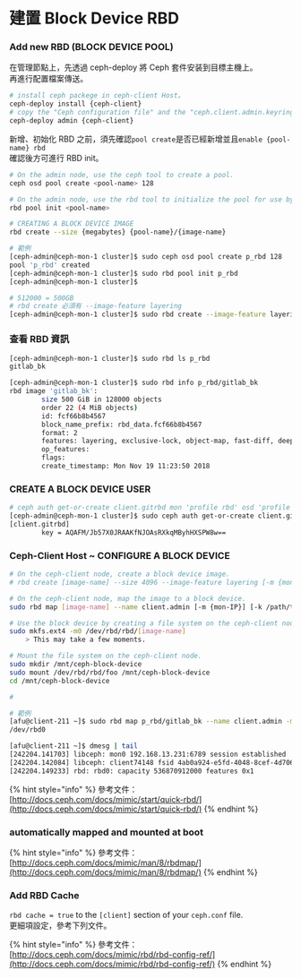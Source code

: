 # 建置 Block Device RBD​

### Add new RBD \(BLOCK DEVICE POOL\)

在管理節點上，先透過 ceph-deploy 將 Ceph 套件安装到目標主機上。  
再進行配置檔案傳送。

```bash
# install ceph packege in ceph-client Host。
ceph-deploy install {ceph-client}
# copy the "Ceph configuration file" and the "ceph.client.admin.keyring" to the ceph-client Host.
ceph-deploy admin {ceph-client}
```

新增、初始化 RBD 之前，須先確認`pool create`是否已經新增並且`enable {pool-name} rbd`  
確認後方可進行 RBD init。

```bash
# On the admin node, use the ceph tool to create a pool.
ceph osd pool create <pool-name> 128

# On the admin node, use the rbd tool to initialize the pool for use by RBD:
rbd pool init <pool-name>

# CREATING A BLOCK DEVICE IMAGE
rbd create --size {megabytes} {pool-name}/{image-name}
```

```bash
# 範例
[ceph-admin@ceph-mon-1 cluster]$ sudo ceph osd pool create p_rbd 128
pool 'p_rbd' created
[ceph-admin@ceph-mon-1 cluster]$ sudo rbd pool init p_rbd
[ceph-admin@ceph-mon-1 cluster]$

# 512000 = 500GB
# rbd create 必須有 --image-feature layering
[ceph-admin@ceph-mon-1 cluster]$ sudo rbd create --image-feature layering --size 512000 p_rbd/gitlab_bk

```

### 查看 RBD 資訊

```bash
[ceph-admin@ceph-mon-1 cluster]$ sudo rbd ls p_rbd
gitlab_bk

[ceph-admin@ceph-mon-1 cluster]$ sudo rbd info p_rbd/gitlab_bk
rbd image 'gitlab_bk':
        size 500 GiB in 128000 objects
        order 22 (4 MiB objects)
        id: fcf66b8b4567
        block_name_prefix: rbd_data.fcf66b8b4567
        format: 2
        features: layering, exclusive-lock, object-map, fast-diff, deep-flatten
        op_features:
        flags:
        create_timestamp: Mon Nov 19 11:23:50 2018
```

### CREATE A BLOCK DEVICE USER

```bash
# ceph auth get-or-create client.gitrbd mon 'profile rbd' osd 'profile rbd pool=p_rbd'
[ceph-admin@ceph-mon-1 cluster]$ sudo ceph auth get-or-create client.gitrbd mon 'profile rbd' osd 'profile rbd pool=p_rbd'
[client.gitrbd]
        key = AQAFM/Jb57X0JRAAKfNJOAsRXkqMByhHXSPW8w==
```

### Ceph-Client Host ~ CONFIGURE A BLOCK DEVICE

```bash
# On the ceph-client node, create a block device image.
# rbd create [image-name] --size 4096 --image-feature layering [-m {mon-IP}] [-k /path/to/ceph.client.admin.keyring]

# On the ceph-client node, map the image to a block device.
sudo rbd map [image-name] --name client.admin [-m {mon-IP}] [-k /path/to/ceph.client.admin.keyring]

# Use the block device by creating a file system on the ceph-client node.
sudo mkfs.ext4 -m0 /dev/rbd/rbd/[image-name]
    > This may take a few moments.

# Mount the file system on the ceph-client node.
sudo mkdir /mnt/ceph-block-device
sudo mount /dev/rbd/rbd/foo /mnt/ceph-block-device
cd /mnt/ceph-block-device

#
```

```bash
# 範例
[afu@client-211 ~]$ sudo rbd map p_rbd/gitlab_bk --name client.admin -m 192.168.13.231 -k /etc/ceph/ceph.client.admin.keyring
/dev/rbd0

[afu@client-211 ~]$ dmesg | tail
[242204.141703] libceph: mon0 192.168.13.231:6789 session established
[242204.142084] libceph: client74148 fsid 4ab0a924-e5fd-4048-8cef-4d70697ba106
[242204.149233] rbd: rbd0: capacity 536870912000 features 0x1
```

{% hint style="info" %}
參考文件：  
[http://docs.ceph.com/docs/mimic/start/quick-rbd/](http://docs.ceph.com/docs/mimic/start/quick-rbd/)
{% endhint %}

### automatically mapped and mounted at boot 

{% hint style="info" %}
參考文件：  
[http://docs.ceph.com/docs/mimic/man/8/rbdmap/](http://docs.ceph.com/docs/mimic/man/8/rbdmap/)
{% endhint %}

### Add RBD Cache

`rbd cache = true` to the `[client]` section of your `ceph.conf` file.   
更細項設定，參考下列文件。

{% hint style="info" %}
參考文件：  
[http://docs.ceph.com/docs/mimic/rbd/rbd-config-ref/](http://docs.ceph.com/docs/mimic/rbd/rbd-config-ref/)
{% endhint %}

